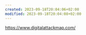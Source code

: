 ```yaml
---
created: 2023-09-18T20:04:06+02:00
modified: 2023-09-18T20:04:08+02:00
---
```


https://www.digitalattackmap.com/
